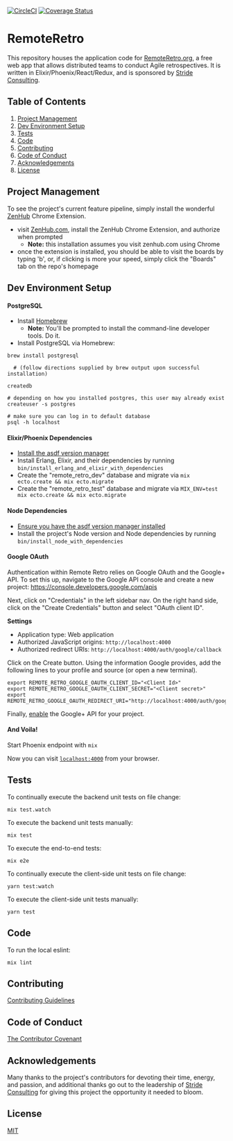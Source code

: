 [![CircleCI](https://circleci.com/gh/stride-nyc/remote_retro.svg?style=shield)](https://circleci.com/gh/stride-nyc/remote_retro)
[![Coverage Status](https://coveralls.io/repos/github/stride-nyc/remote_retro/badge.svg)](https://coveralls.io/github/stride-nyc/remote_retro?branch=master)

# RemoteRetro

This repository houses the application code for [RemoteRetro.org](http://remoteretro.org), a free web app that allows distributed teams to conduct Agile retrospectives. It is written in Elixir/Phoenix/React/Redux, and is sponsored by [Stride Consulting](https://www.stride.build).

## Table of Contents

1. [Project Management](#project-management)
1. [Dev Environment Setup](#dev-environment-setup)
1. [Tests](#tests)
1. [Code](#code)
1. [Contributing](#contributing)
1. [Code of Conduct](#code-of-conduct)
1. [Acknowledgements](#acknowledgements)
1. [License](#license)

## Project Management

To see the project's current feature pipeline, simply install the wonderful [ZenHub](http://zenhub.com) Chrome Extension.

- visit [ZenHub.com](http://zenhub.com), install the ZenHub Chrome Extension, and authorize when prompted
  - **Note:** this installation assumes you visit zenhub.com using Chrome
- once the extension is installed, you should be able to visit the boards by typing 'b', or, if clicking is more your speed, simply click the "Boards" tab on the repo's homepage

## Dev Environment Setup

#### PostgreSQL

- Install [Homebrew](http://brew.sh/)
  - **Note:** You'll be prompted to install the command-line developer tools. Do it.
- Install PostgreSQL via Homebrew:

```
brew install postgresql

  # (follow directions supplied by brew output upon successful installation)

createdb

# depending on how you installed postgres, this user may already exist
createuser -s postgres

# make sure you can log in to default database
psql -h localhost
```

#### Elixir/Phoenix Dependencies

- [Install the asdf version manager](https://asdf-vm.com/#/core-manage-asdf-vm)
- Install Erlang, Elixir, and their dependencies by running `bin/install_erlang_and_elixir_with_dependencies`
- Create the "remote_retro_dev" database and migrate via `mix ecto.create && mix ecto.migrate`
- Create the "remote_retro_test" database and migrate via `MIX_ENV=test mix ecto.create && mix ecto.migrate`

#### Node Dependencies

- [Ensure you have the asdf version manager installed](https://asdf-vm.com/#/core-manage-asdf-vm)
- Install the project's Node version and Node dependencies by running `bin/install_node_with_dependencies`

#### Google OAuth

Authentication within Remote Retro relies on Google OAuth and the Google+ API. To set this up, navigate to the Google API console and create a new project: https://console.developers.google.com/apis

Next, click on "Credentials" in the left sidebar nav. On the right hand side, click on the "Create Credentials" button and select "OAuth client ID".

**Settings**

- Application type: Web application
- Authorized JavaScript origins: `http://localhost:4000`
- Authorized redirect URIs: `http://localhost:4000/auth/google/callback`

Click on the Create button. Using the information Google provides, add the following lines to your profile and source (or open a new terminal).

```
export REMOTE_RETRO_GOOGLE_OAUTH_CLIENT_ID="<Client Id>"
export REMOTE_RETRO_GOOGLE_OAUTH_CLIENT_SECRET="<Client secret>"
export REMOTE_RETRO_GOOGLE_OAUTH_REDIRECT_URI="http://localhost:4000/auth/google/callback"
```

Finally, [enable](https://console.developers.google.com/apis/api/plus.googleapis.com/overview) the Google+ API for your project.

#### And Voila!

Start Phoenix endpoint with `mix`

Now you can visit [`localhost:4000`](http://localhost:4000) from your browser.

## Tests

To continually execute the backend unit tests on file change:

```
mix test.watch
```

To execute the backend unit tests manually:

```
mix test
```

To execute the end-to-end tests:

```
mix e2e
```

To continually execute the client-side unit tests on file change:

```
yarn test:watch
```

To execute the client-side unit tests manually:

```
yarn test
```

## Code

To run the local eslint:

```
mix lint
```

## Contributing

[Contributing Guidelines](CONTRIBUTING.md)

## Code of Conduct

[The Contributor Covenant](CODE_OF_CONDUCT.md)

## Acknowledgements

Many thanks to the project's contributors for devoting their time, energy, and passion, and additional thanks go out to the leadership of [Stride Consulting](https://www.stride.build) for giving this project the opportunity it needed to bloom.

## License

[MIT](LICENSE)

